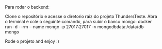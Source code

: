 Para rodar o backend:

Clone o repositório e acesse o diretorio raiz do projeto ThundersTeste.
Abra o terminal e cole o seguinte comando, para subir o banco mongo: 
docker run -d --rm --name mongo -p 27017:27017 -v mongodbdata:/data/db mongo

Rode o projeto and enjoy :)

